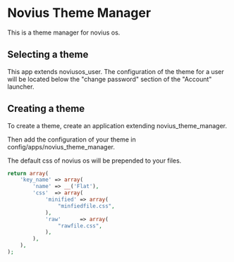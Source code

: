 # Novius Theme Manager

This is a theme manager for novius os.

## Selecting a theme

This app extends noviusos_user. The configuration of the theme for a user will be located below the "change password"
section of the "Account" launcher.

## Creating a theme

To create a theme, create an application extending novius_theme_manager.

Then add the configuration of your theme in config/apps/novius_theme_manager.

The default css of novius os will be prepended to your files.

```php
return array(
    'key_name' => array(
        'name' => __('Flat'),
        'css'  => array(
            'minified' => array(
                "minfiedfile.css",
            ),
            'raw'      => array(
                "rawfile.css",
            ),
        ),
    ),
);
```
